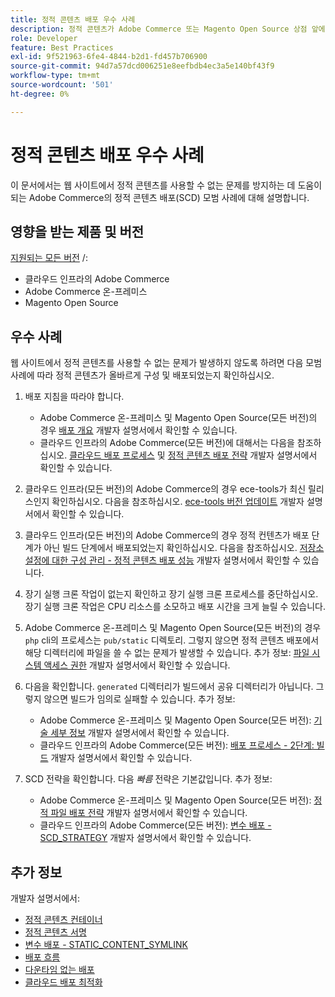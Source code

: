 ```yaml
---
title: 정적 콘텐츠 배포 우수 사례
description: 정적 콘텐츠가 Adobe Commerce 또는 Magento Open Source 상점 앞에 표시되지 않는 문제를 방지하는 방법에 대해 알아봅니다.
role: Developer
feature: Best Practices
exl-id: 9f521963-6fe4-4844-b2d1-fd457b706900
source-git-commit: 94d7a57dcd006251e8eefbdb4ec3a5e140bf43f9
workflow-type: tm+mt
source-wordcount: '501'
ht-degree: 0%

---
```


# 정적 콘텐츠 배포 우수 사례

이 문서에서는 웹 사이트에서 정적 콘텐츠를 사용할 수 없는 문제를 방지하는 데 도움이 되는 Adobe Commerce의 정적 콘텐츠 배포(SCD) 모범 사례에 대해 설명합니다.

## 영향을 받는 제품 및 버전

[지원되는 모든 버전](../../../release/versions.md) /:

* 클라우드 인프라의 Adobe Commerce
* Adobe Commerce 온-프레미스
* Magento Open Source

## 우수 사례

웹 사이트에서 정적 콘텐츠를 사용할 수 없는 문제가 발생하지 않도록 하려면 다음 모범 사례에 따라 정적 콘텐츠가 올바르게 구성 및 배포되었는지 확인하십시오.

1. 배포 지침을 따라야 합니다.
   * Adobe Commerce 온-프레미스 및 Magento Open Source(모든 버전)의 경우 [배포 개요](../../../configuration/deployment/overview.md) 개발자 설명서에서 확인할 수 있습니다.
   * 클라우드 인프라의 Adobe Commerce(모든 버전)에 대해서는 다음을 참조하십시오. [클라우드 배포 프로세스](https://devdocs.magento.com/cloud/deploy/cloud-deployment-process.html) 및 [정적 콘텐츠 배포 전략](https://devdocs.magento.com/cloud/deploy/static-content-deployment.html) 개발자 설명서에서 확인할 수 있습니다.

1. 클라우드 인프라(모든 버전)의 Adobe Commerce의 경우 ece-tools가 최신 릴리스인지 확인하십시오. 다음을 참조하십시오. [ece-tools 버전 업데이트](https://devdocs.magento.com/cloud/release-notes/ece-release-notes.html) 개발자 설명서에서 확인할 수 있습니다.
1. 클라우드 인프라(모든 버전)의 Adobe Commerce의 경우 정적 컨텐츠가 배포 단계가 아닌 빌드 단계에서 배포되었는지 확인하십시오. 다음을 참조하십시오. [저장소 설정에 대한 구성 관리 - 정적 콘텐츠 배포 성능](https://devdocs.magento.com/cloud/live/sens-data-over.html#cloud-confman-scd-over) 개발자 설명서에서 확인할 수 있습니다.
1. 장기 실행 크론 작업이 없는지 확인하고 장기 실행 크론 프로세스를 중단하십시오. 장기 실행 크론 작업은 CPU 리소스를 소모하고 배포 시간을 크게 늘릴 수 있습니다.
1. Adobe Commerce 온-프레미스 및 Magento Open Source(모든 버전)의 경우 `php` cli의 프로세스는 `pub/static` 디렉토리. 그렇지 않으면 정적 콘텐츠 배포에서 해당 디렉터리에 파일을 쓸 수 없는 문제가 발생할 수 있습니다. 추가 정보: [파일 시스템 액세스 권한](https://experienceleague.adobe.com/docs/commerce-operations/configuration-guide/deployment/file-system-permissions.html) 개발자 설명서에서 확인할 수 있습니다.
1. 다음을 확인합니다. `generated` 디렉터리가 빌드에서 공유 디렉터리가 아닙니다. 그렇지 않으면 빌드가 임의로 실패할 수 있습니다. 추가 정보:
   * Adobe Commerce 온-프레미스 및 Magento Open Source(모든 버전): [기술 세부 정보](https://experienceleague.adobe.com/docs/commerce-operations/configuration-guide/deployment/technical-details.html) 개발자 설명서에서 확인할 수 있습니다.
   * 클라우드 인프라의 Adobe Commerce(모든 버전): [배포 프로세스 - 2단계: 빌드](https://devdocs.magento.com/cloud/reference/discover-deploy.html#cloud-deploy-over-phases-build) 개발자 설명서에서 확인할 수 있습니다.

1. SCD 전략을 확인합니다. 다음 *빠름* 전략은 기본값입니다. 추가 정보:
   * Adobe Commerce 온-프레미스 및 Magento Open Source(모든 버전): [정적 파일 배포 전략](https://experienceleague.adobe.com/docs/commerce-operations/configuration-guide/cli/static-view/static-view-file-strategy.html) 개발자 설명서에서 확인할 수 있습니다.
   * 클라우드 인프라의 Adobe Commerce(모든 버전): [변수 배포 - SCD\_STRATEGY](https://devdocs.magento.com/cloud/env/variables-deploy.html#scd_strategy) 개발자 설명서에서 확인할 수 있습니다.

## 추가 정보

개발자 설명서에서:

* [정적 콘텐츠 컨테이너](https://developer.adobe.com/commerce/admin-developer/pattern-library/containers/static-content/)
* [정적 콘텐츠 서명](https://experienceleague.adobe.com/docs/commerce-operations/configuration-guide/cache/static-content-signing.html)
* [변수 배포 - STATIC\_CONTENT\_SYMLINK](https://devdocs.magento.com/cloud/env/variables-deploy.html#static_content_symlink)
* [배포 흐름](../../../performance/deployment-flow.md)
* [다운타임 없는 배포](https://devdocs.magento.com/cloud/deploy/reduce-downtime.html)
* [클라우드 배포 최적화](https://devdocs.magento.com/cloud/deploy/optimize-cloud-deployment.html)

